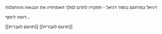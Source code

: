 


דניאל כמרתגם בספר דניאל - תפקידו לתרם למלך האמרפיה את הנבואה וההתגלות

דומה ליוסף...


[[תרגום לעברית]]
[[תרגום לעברית]]

